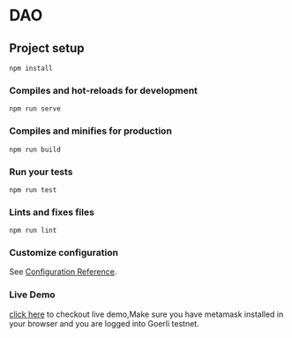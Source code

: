 # DAO

## Project setup
```
npm install
```

### Compiles and hot-reloads for development
```
npm run serve
```

### Compiles and minifies for production
```
npm run build
```

### Run your tests
```
npm run test
```

### Lints and fixes files
```
npm run lint
```

### Customize configuration
See [Configuration Reference](https://cli.vuejs.org/config/).

### Live Demo

[click here](https://dao-eth.firebaseapp.com/#/) to checkout live demo,Make sure you have metamask installed in your browser and you are logged into Goerli testnet.

